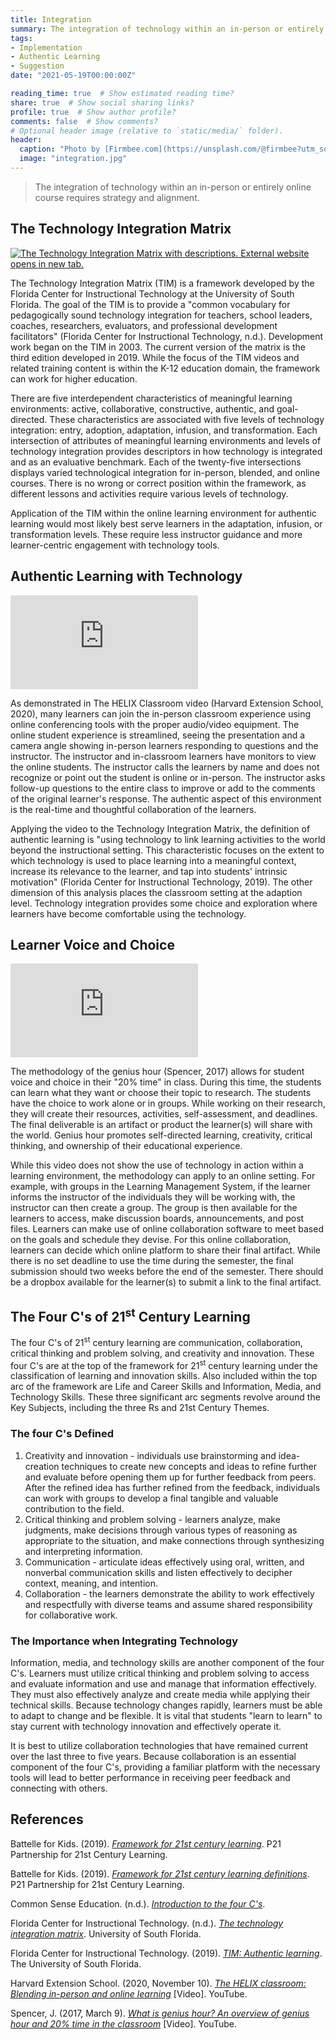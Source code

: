 ```yaml
---
title: Integration
summary: The integration of technology within an in-person or entirely online course requires strategy and alignment.
tags:
- Implementation
- Authentic Learning
- Suggestion
date: "2021-05-19T00:00:00Z"

reading_time: true  # Show estimated reading time?
share: true  # Show social sharing links?
profile: true  # Show author profile?
comments: false  # Show comments?
# Optional header image (relative to `static/media/` folder).
header:
  caption: "Photo by [Firmbee.com](https://unsplash.com/@firmbee?utm_source=unsplash&amp;utm_medium=referral&amp;utm_content=creditCopyText) on [Unsplash](https://unsplash.com/s/photos/education?utm_source=unsplash&amp;utm_medium=referral&amp;utm_content=creditCopyText)"
  image: "integration.jpg"
---
```


> The integration of technology within an in-person or entirely online course requires strategy and alignment.

## The Technology Integration Matrix

[![The Technology Integration Matrix with descriptions. External website opens in new tab.](/post/integration/2019LevelsCharSlideWide.jpg)](https://fcit.usf.edu/matrix/matrix/)

The Technology Integration Matrix (TIM) is a framework developed by the Florida Center for Instructional Technology at the University of South Florida. The goal of the TIM is to provide a "common vocabulary for pedagogically sound technology integration for teachers, school leaders, coaches, researchers, evaluators, and professional development facilitators" (Florida Center for Instructional Technology, n.d.). Development work began on the TIM in 2003. The current version of the matrix is the third edition developed in 2019. While the focus of the TIM videos and related training content is within the K-12 education domain, the framework can work for higher education.

There are five interdependent characteristics of meaningful learning environments: active, collaborative, constructive, authentic, and goal-directed. These characteristics are associated with five levels of technology integration: entry, adoption, adaptation, infusion, and transformation. Each intersection of attributes of meaningful learning environments and levels of technology integration provides descriptors in how technology is integrated and as an evaluative benchmark. Each of the twenty-five intersections displays varied technological integration for in-person, blended, and online courses. There is no wrong or correct position within the framework, as different lessons and activities require various levels of technology.

Application of the TIM within the online learning environment for authentic learning would most likely best serve learners in the adaptation, infusion, or transformation levels. These require less instructor guidance and more learner-centric engagement with technology tools.

## Authentic Learning with Technology

<div class="embed-responsive embed-responsive-16by9"><iframe allowFullScreen="allowFullScreen" src="https://www.youtube.com/embed/SFxUFMBGgG8?ecver=1&amp;cc_load_policy=1&amp;iv_load_policy=3&amp;yt:stretch=16:9&amp;autohide=1&amp;" class="embed-responsive-item" allowtransparency="true" frameborder="0"></iframe></div>

As demonstrated in The HELIX Classroom video (Harvard Extension School, 2020), many learners can join the in-person classroom experience using online conferencing tools with the proper audio/video equipment. The online student experience is streamlined, seeing the presentation and a camera angle showing in-person learners responding to questions and the instructor. The instructor and in-classroom learners have monitors to view the online students. The instructor calls the learners by name and does not recognize or point out the student is online or in-person. The instructor asks follow-up questions to the entire class to improve or add to the comments of the original learner's response. The authentic aspect of this environment is the real-time and thoughtful collaboration of the learners.

Applying the video to the Technology Integration Matrix, the definition of authentic learning is "using technology to link learning activities to the world beyond the instructional setting. This characteristic focuses on the extent to which technology is used to place learning into a meaningful context, increase its relevance to the learner, and tap into students' intrinsic motivation" (Florida Center for Instructional Technology, 2019). The other dimension of this analysis places the classroom setting at the adaption level. Technology integration provides some choice and exploration where learners have become comfortable using the technology.

## Learner Voice and Choice

<div class="embed-responsive embed-responsive-16by9"><iframe allowFullScreen="allowFullScreen" src="https://www.youtube.com/embed/2n7EelMbzG0?ecver=1&amp;cc_load_policy=1&amp;iv_load_policy=3&amp;yt:stretch=16:9&amp;autohide=1&amp;" class="embed-responsive-item" allowtransparency="true" frameborder="0"></iframe></div>

The methodology of the genius hour (Spencer, 2017) allows for student voice and choice in their "20% time" in class. During this time, the students can learn what they want or choose their topic to research. The students have the choice to work alone or in groups. While working on their research, they will create their resources, activities, self-assessment, and deadlines. The final deliverable is an artifact or product the learner(s) will share with the world. Genius hour promotes self-directed learning, creativity, critical thinking, and ownership of their educational experience.

While this video does not show the use of technology in action within a learning environment, the methodology can apply to an online setting. For example, with groups in the Learning Management System, if the learner informs the instructor of the individuals they will be working with, the instructor can then create a group. The group is then available for the learners to access, make discussion boards, announcements, and post files. Learners can make use of online collaboration software to meet based on the goals and schedule they devise. For this online collaboration, learners can decide which online platform to share their final artifact. While there is no set deadline to use the time during the semester, the final submission should two weeks before the end of the semester. There should be a dropbox available for the learner(s) to submit a link to the final artifact.

## The Four C's of 21<sup>st</sup> Century Learning

The four C's of 21<sup>st</sup> century learning are communication, collaboration, critical thinking and problem solving, and creativity and innovation. These four C's are at the top of the framework for 21<sup>st</sup> century learning under the classification of learning and innovation skills. Also included within the top arc of the framework are Life and Career Skills and Information, Media, and Technology Skills. These three significant arc segments revolve around the Key Subjects, including the three Rs and 21st Century Themes.

### The four C's Defined

1. Creativity and innovation - individuals use brainstorming and idea-creation techniques to create new concepts and ideas to refine further and evaluate before opening them up for further feedback from peers. After the refined idea has further refined from the feedback, individuals can work with groups to develop a final tangible and valuable contribution to the field.
2. Critical thinking and problem solving - learners analyze, make judgments, make decisions through various types of reasoning as appropriate to the situation, and make connections through synthesizing and interpreting information.
3. Communication -  articulate ideas effectively using oral, written, and nonverbal communication skills and listen effectively to decipher context, meaning, and intention.
4. Collaboration - the learners demonstrate the ability to work effectively and respectfully with diverse teams and assume shared responsibility for collaborative work.

### The Importance when Integrating Technology

Information, media, and technology skills are another component of the four C's. Learners must utilize critical thinking and problem solving to access and evaluate information and use and manage that information effectively. They must also effectively analyze and create media while applying their technical skills. Because technology changes rapidly, learners must be able to adapt to change and be flexible. It is vital that students "learn to learn" to stay current with technology innovation and effectively operate it.

It is best to utilize collaboration technologies that have remained current over the last three to five years. Because collaboration is an essential component of the four C's, providing a familiar platform with the necessary tools will lead to better performance in receiving peer feedback and connecting with others.

## References

Battelle for Kids. (2019). *[Framework for 21st century learning](http://static.battelleforkids.org/documents/p21/P21_Framework_Brief.pdf)*. P21 Partnership for 21st Century Learning.

Battelle for Kids. (2019). *[Framework for 21st century learning definitions](http://static.battelleforkids.org/documents/p21/P21_Framework_DefinitionsBFK.pdf)*. P21 Partnership for 21st Century Learning.

Common Sense Education. (n.d.). *[Introduction to the four C's](https://www.commonsense.org/education/videos/introduction-to-the-4-cs)*.

Florida Center for Instructional Technology. (n.d.). *[The technology integration matrix](https://fcit.usf.edu/matrix)*. University of South Florida.

Florida Center for Instructional Technology. (2019). *[TIM: Authentic learning](https://fcit.usf.edu/matrix/wp-content/uploads/2019/05/2019_Authentic_Descriptors-US.pdf)*. The University of South Florida.

Harvard Extension School. (2020, November 10). *[The HELIX classroom: Blending in-person and online learning](https://www.youtube.com/watch?v=SFxUFMBGgG8)* [Video]. YouTube.

Spencer, J. (2017, March 9). *[What is genius hour? An overview of genius hour and 20% time in the classroom](https://www.youtube.com/watch?v=2n7EelMbzG0)* [Video]. YouTube.
